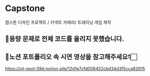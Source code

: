 # Capstone
캡스톤 디자인 프로젝트 / 키넥트 카메라/ 트레이닝 게임 제작

## 🐾용량 문제로 전체 코드를 올리지 못했습니다.
## 🐾노션 포트폴리오 속 시연 영상을 참고해주세요👇🏻
https://oil-spot-59d.notion.site/12d1e7cfd008452cbd34d3f5cca82615
